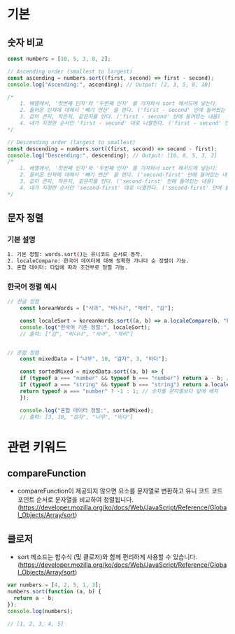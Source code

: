 
# 기본 

## 숫자 비교 
```js
const numbers = [10, 5, 3, 8, 2];

// Ascending order (smallest to largest)
const ascending = numbers.sort((first, second) => first - second);
console.log("Ascending:", ascending); // Output: [2, 3, 5, 8, 10]

/*
    1. 배열에서, '첫번째 인자'와 '두번째 인자' 를 가져와서 sort 메서드에 넣는다. 
    2. 들어온 인자에 대해서 '빼기 연산' 을 한다. ('first - second' 안에 들어있는 내용)
    3. 값이 큰지, 작은지, 같은지를 안다. ('first - second' 안에 들어있는 내용)
    4. 내가 지정한 순서인 'first - second' 대로 나열한다. ('first - second' 안에 들어있는 내용)
*/

// Descending order (largest to smallest)
const descending = numbers.sort((first, second) => second - first);
console.log("Descending:", descending); // Output: [10, 8, 5, 3, 2]
/*
    1. 배열에서, '첫번째 인자'와 '두번째 인자' 를 가져와서 sort 메서드에 넣는다. 
    2. 들어온 인자에 대해서 '빼기 연산' 을 한다. ('second-first' 안에 들어있는 내용)
    3. 값이 큰지, 작은지, 같은지를 안다. ('second-first' 안에 들어있는 내용)
    4. 내가 지정한 순서인 'second-first' 대로 나열한다. ('second-first' 안에 들어있는 내용)
*/
```


## 문자 정렬 

### 기본 설명

```bash
1. 기본 정렬: words.sort()는 유니코드 순서로 동작.
2. localeCompare: 한국어 데이터에 대해 정확한 가나다 순 정렬이 가능.
3. 혼합 데이터: 타입에 따라 조건부로 정렬 가능.
```


### 한국어 정렬 예시

```js
// 한글 정렬
    const koreanWords = ["사과", "바나나", "체리", "감"];

    const localeSort = koreanWords.sort((a, b) => a.localeCompare(b, "ko"));
    console.log("한국어 기준 정렬:", localeSort);
    // 출력: ["감", "바나나", "사과", "체리"]


// 혼합 정렬 
    const mixedData = ["나무", 10, "감자", 3, "바다"];

    const sortedMixed = mixedData.sort((a, b) => {
    if (typeof a === "number" && typeof b === "number") return a - b; // 숫자는 오름차순
    if (typeof a === "string" && typeof b === "string") return a.localeCompare(b, "ko"); // 문자열은 한국어 순서
    return typeof a === "number" ? -1 : 1; // 숫자를 문자열보다 앞에 배치
    });

    console.log("혼합 데이터 정렬:", sortedMixed);
    // 출력: [3, 10, "감자", "나무", "바다"]
```



# 관련 키워드 

## compareFunction 
- compareFunction이 제공되지 않으면 요소를 문자열로 변환하고 유니 코드 코드 포인트 순서로 문자열을 비교하여 정렬됩니다. (https://developer.mozilla.org/ko/docs/Web/JavaScript/Reference/Global_Objects/Array/sort)

## 클로저 
- sort 메소드는 함수식 (및 클로저)와 함께 편리하게 사용할 수 있습니다. (https://developer.mozilla.org/ko/docs/Web/JavaScript/Reference/Global_Objects/Array/sort)
```js
var numbers = [4, 2, 5, 1, 3];
numbers.sort(function (a, b) {
  return a - b;
});
console.log(numbers);

// [1, 2, 3, 4, 5]
```